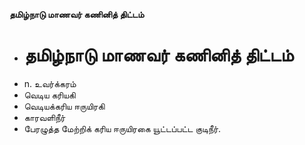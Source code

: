 **தமிழ்நாடு மாணவர் கணினித் திட்டம்**
- # தமிழ்நாடு மாணவர் கணினித் திட்டம்
- n. உவர்க்கரம்
- வெடிய கரியகி
- வெடியக்கரிய ஈருயிரகி
- காரவளிநீர்
- பேரழுத்த மேற்றிக் கரிய ஈருயிரகை யூட்டப்பட்ட குடிநீர்.

